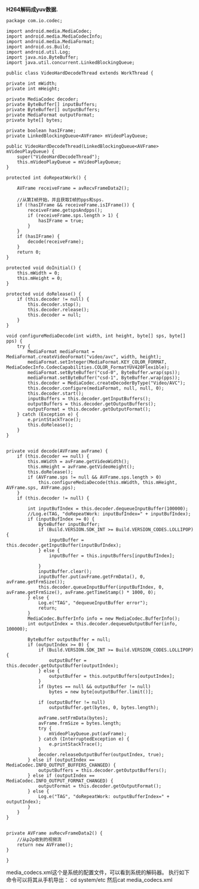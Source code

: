 

**H264解码成yuv数据.**

	package com.io.codec;

	import android.media.MediaCodec;
	import android.media.MediaCodecInfo;
	import android.media.MediaFormat;
	import android.os.Build;
	import android.util.Log;
	import java.nio.ByteBuffer;
	import java.util.concurrent.LinkedBlockingQueue;

    public class VideoHardDecodeThread extends WorkThread {

    private int mWidth;
    private int mHeight;

    private MediaCodec decoder;
    private ByteBuffer[] inputBuffers;
    private ByteBuffer[] outputBuffers;
    private MediaFormat outputFormat;
    private byte[] bytes;

    private boolean hasIFrame;
    private LinkedBlockingQueue<AVFrame> mVideoPlayQueue;

    public VideoHardDecodeThread(LinkedBlockingQueue<AVFrame> mVideoPlayQueue) {
        super("VideoHardDecodeThread");
        this.mVideoPlayQueue = mVideoPlayQueue;
    }

    protected int doRepeatWork() {

        AVFrame receiveFrame = avRecvFrameData2();

        //从第I帧开始，并且获取I帧的pps和sps.
        if (!hasIFrame && receiveFrame.isIFrame()) {
            receiveFrame.getspsAndpps();
            if (receiveFrame.sps.length > 1) {
                hasIFrame = true;
            }
        }
        if (hasIFrame) {
            decode(receiveFrame);
        }
        return 0;
    }

    protected void doInitial() {
        this.mWidth = 0;
        this.mHeight = 0;
    }

    protected void doRelease() {
        if (this.decoder != null) {
            this.decoder.stop();
            this.decoder.release();
            this.decoder = null;
        }
    }

    void configureMediaDecode(int width, int height, byte[] sps, byte[] pps) {
        try {
            MediaFormat mediaFormat = MediaFormat.createVideoFormat("video/avc", width, height);
            mediaFormat.setInteger(MediaFormat.KEY_COLOR_FORMAT, MediaCodecInfo.CodecCapabilities.COLOR_FormatYUV420Flexible);
            mediaFormat.setByteBuffer("csd-0", ByteBuffer.wrap(sps));
            mediaFormat.setByteBuffer("csd-1", ByteBuffer.wrap(pps));
            this.decoder = MediaCodec.createDecoderByType("Video/AVC");
            this.decoder.configure(mediaFormat, null, null, 0);
            this.decoder.start();
            inputBuffers = this.decoder.getInputBuffers();
            outputBuffers = this.decoder.getOutputBuffers();
            outputFormat = this.decoder.getOutputFormat();
        } catch (Exception e) {
            e.printStackTrace();
            this.doRelease();
        }
    }


    private void decode(AVFrame avFrame) {
        if (this.decoder == null) {
            this.mWidth = avFrame.getVideoWidth();
            this.mHeight = avFrame.getVideoHeight();
            this.doRelease();
            if (AVFrame.sps != null && AVFrame.sps.length > 0)
                this.configureMediaDecode(this.mWidth, this.mHeight, AVFrame.sps, AVFrame.pps);
        }
        if (this.decoder != null) {

            int inputBufIndex = this.decoder.dequeueInputBuffer(100000);
            //Log.e(TAG, "doRepeatWork: inputBufIndex=" + inputBufIndex);
            if (inputBufIndex >= 0) {
                ByteBuffer inputBuffer;
                if (Build.VERSION.SDK_INT >= Build.VERSION_CODES.LOLLIPOP) {
                    inputBuffer = this.decoder.getInputBuffer(inputBufIndex);
                } else {
                    inputBuffer = this.inputBuffers[inputBufIndex];

                }
                inputBuffer.clear();
                inputBuffer.put(avFrame.getFrmData(), 0, avFrame.getFrmSize());
                this.decoder.queueInputBuffer(inputBufIndex, 0, avFrame.getFrmSize(), avFrame.getTimeStamp() * 1000, 0);
            } else {
                Log.e("TAG", "dequeueInputBuffer error");
                return;
            }
            MediaCodec.BufferInfo info = new MediaCodec.BufferInfo();
            int outputIndex = this.decoder.dequeueOutputBuffer(info, 100000);

            ByteBuffer outputBuffer = null;
            if (outputIndex >= 0) {
                if (Build.VERSION.SDK_INT >= Build.VERSION_CODES.LOLLIPOP) {
                    outputBuffer = this.decoder.getOutputBuffer(outputIndex);
                } else {
                    outputBuffer = this.outputBuffers[outputIndex];
                }
                if (bytes == null && outputBuffer != null)
                    bytes = new byte[outputBuffer.limit()];

                if (outputBuffer != null)
                    outputBuffer.get(bytes, 0, bytes.length);

                avFrame.setFrmData(bytes);
                avFrame.frmSize = bytes.length;
                try {
                    mVideoPlayQueue.put(avFrame);
                } catch (InterruptedException e) {
                    e.printStackTrace();
                }
                decoder.releaseOutputBuffer(outputIndex, true);
            } else if (outputIndex == MediaCodec.INFO_OUTPUT_BUFFERS_CHANGED) {
                outputBuffers = this.decoder.getOutputBuffers();
            } else if (outputIndex == MediaCodec.INFO_OUTPUT_FORMAT_CHANGED) {
                outputFormat = this.decoder.getOutputFormat();
            } else {
                Log.e("TAG", "doRepeatWork: outputBufferIndex=" + outputIndex);
            }
        }
    }


    private AVFrame avRecvFrameData2() {
        //从p2p收到的视频流
        return new AVFrame();
    }
	
    }


 media_codecs.xml这个是系统的配置文件，可以看到系统的解码器。
 执行如下命令可以将其从手机导出：
 cd system/etc
 然后cat media_codecs.xml

